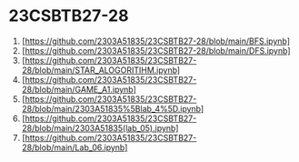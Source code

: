 # 23CSBTB27-28
1. [https://github.com/2303A51835/23CSBTB27-28/blob/main/BFS.ipynb]
2. [https://github.com/2303A51835/23CSBTB27-28/blob/main/DFS.ipynb]
3. [https://github.com/2303A51835/23CSBTB27-28/blob/main/STAR_ALOGORITIHM.ipynb]
4. [https://github.com/2303A51835/23CSBTB27-28/blob/main/GAME_A1.ipynb]
5. [https://github.com/2303A51835/23CSBTB27-28/blob/main/2303A51835%5Blab_4%5D.ipynb]
6. [https://github.com/2303A51835/23CSBTB27-28/blob/main/2303A51835(lab_05).ipynb]
7. [https://github.com/2303A51835/23CSBTB27-28/blob/main/Lab_06.ipynb]


